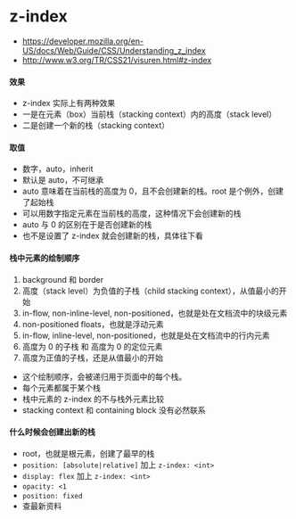 # z-index
+ https://developer.mozilla.org/en-US/docs/Web/Guide/CSS/Understanding_z_index
+ http://www.w3.org/TR/CSS21/visuren.html#z-index

#### 效果
+ z-index 实际上有两种效果
+ 一是在元素（box）当前栈（stacking context）内的高度（stack level）
+ 二是创建一个新的栈（stacking context）

#### 取值
+ 数字，auto，inherit
+ 默认是 auto，不可继承
+ auto 意味着在当前栈的高度为 0，且不会创建新的栈。root 是个例外，创建了起始栈
+ 可以用数字指定元素在当前栈的高度，这种情况下会创建新的栈
+ auto 与 0 的区别在于是否创建新的栈
+ 也不是设置了 z-index 就会创建新的栈，具体往下看

#### 栈中元素的绘制顺序
1. background 和 border
2. 高度（stack level）为负值的子栈（child stacking context），从值最小的开始
3. in-flow, non-inline-level, non-positioned，也就是处在文档流中的块级元素
4. non-positioned floats，也就是浮动元素
5. in-flow, inline-level, non-positioned，也就是处在文档流中的行内元素
6. 高度为 0 的子栈 和 高度为 0 的定位元素
7. 高度为正值的子栈，还是从值最小的开始


+ 这个绘制顺序，会被递归用于页面中的每个栈。
+ 每个元素都属于某个栈
+ 栈中元素的 z-index 的不与栈外元素比较
+ stacking context 和 containing block 没有必然联系

#### 什么时候会创建出新的栈
+ root，也就是根元素，创建了最早的栈
+ `position: [absolute|relative]` 加上 `z-index: <int>`
+ `display: flex` 加上 `z-index: <int>`
+ `opacity: <1`
+ `position: fixed`
+ 查最新资料
